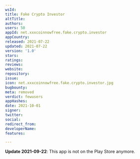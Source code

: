 ```yaml
---
wsId: 
title: Fake Crypto Investor
altTitle: 
authors: 
users: 50
appId: net.xxxcoinnowfree.fake.crypto.investor
appCountry: 
released: 2021-07-22
updated: 2021-07-22
version: '1.0'
stars: 
ratings: 
reviews: 
website: 
repository: 
issue: 
icon: net.xxxcoinnowfree.fake.crypto.investor.jpg
bugbounty: 
meta: removed
verdict: fewusers
appHashes: 
date: 2021-10-01
signer: 
twitter: 
social: 
redirect_from: 
developerName: 
features: 

---
```


**Update 2021-09-22**: This app is not on the Play Store anymore.
